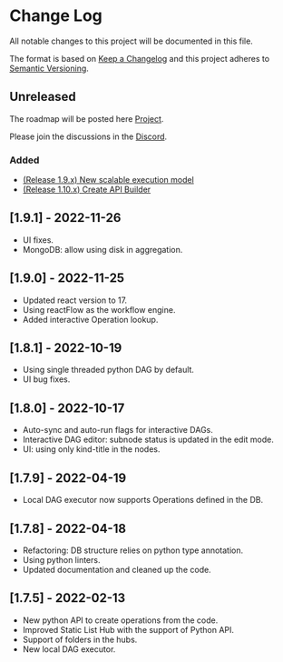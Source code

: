 # Change Log
All notable changes to this project will be documented in this file.

The format is based on [Keep a Changelog](http://keepachangelog.com/)
and this project adheres to [Semantic Versioning](http://semver.org/).

## Unreleased

The roadmap will be posted here [Project](https://github.com/plynx-team/plynx/projects).

Please join the discussions in the [Discord](https://discord.gg/ZC3wY2J).

### Added
- [(Release 1.9.x) New scalable execution model](https://github.com/plynx-team/plynx/projects/3)
- [(Release 1.10.x) Create API Builder](https://github.com/plynx-team/plynx/projects/4)

## [1.9.1] - 2022-11-26

- UI fixes.
- MongoDB: allow using disk in aggregation.

## [1.9.0] - 2022-11-25

- Updated react version to 17.
- Using reactFlow as the workflow engine.
- Added interactive Operation lookup.

## [1.8.1] - 2022-10-19

- Using single threaded python DAG by default.
- UI bug fixes.

## [1.8.0] - 2022-10-17

- Auto-sync and auto-run flags for interactive DAGs.
- Interactive DAG editor: subnode status is updated in the edit mode.
- UI: using only kind-title in the nodes.

## [1.7.9] - 2022-04-19

- Local DAG executor now supports Operations defined in the DB.

## [1.7.8] - 2022-04-18

- Refactoring: DB structure relies on python type annotation.
- Using python linters.
- Updated documentation and cleaned up the code.

## [1.7.5] - 2022-02-13

- New python API to create operations from the code.
- Improved Static List Hub with the support of Python API.
- Support of folders in the hubs.
- New local DAG executor.
